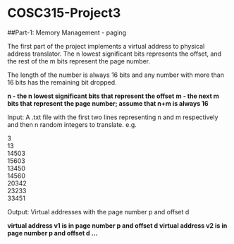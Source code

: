 # COSC315-Project3

##Part-1: Memory Management - paging 

The first part of the project implements a virtual address to physical address translator. The n lowest significant bits represents the offset, and the rest of the m bits represent the page number.  

The length of the number is always 16 bits and any number with more than 16 bits has the remaining bit dropped. 

**n - the n lowest significant bits that represent the offset**
**m - the next m bits that represent the page number; assume that n+m is always 16**

Input: A .txt file with the first two lines representing n and m respectively and then n random integers to translate.
e.g. 

3 <br/>
13 <br/>
14503 <br/>
15603 <br/>
13450 <br/>
14560 <br/>
20342 <br/>
23233 <br/>
33451 <br/>

Output: Virtual addresses with the page number p and offset d

**virtual address v1 is in page number p and offset d
virtual address v2 is in page number p and offset d
...**
